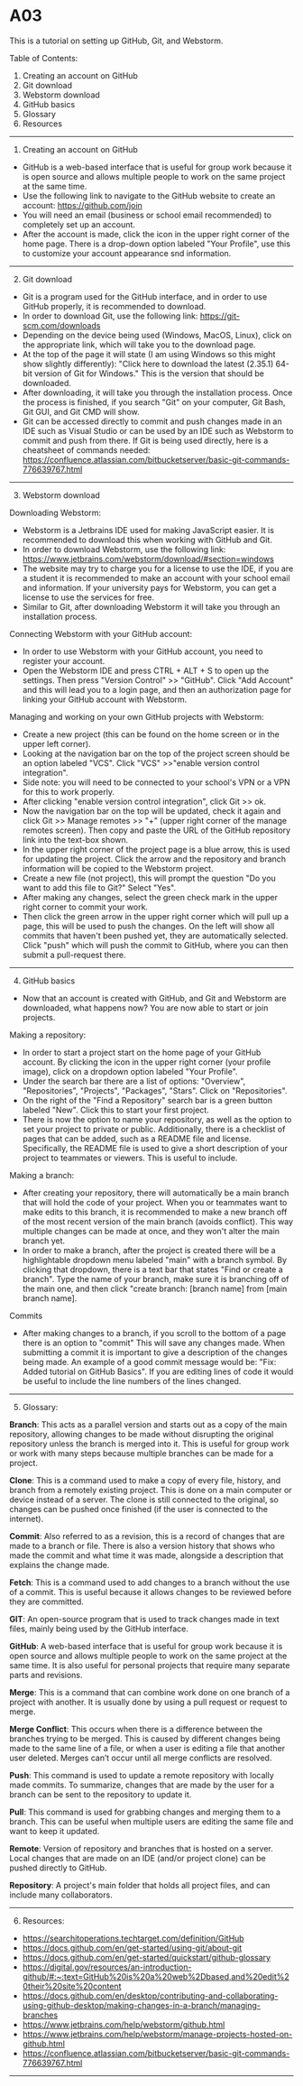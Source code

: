 # A03

This is a tutorial on setting up GitHub, Git, and Webstorm.

Table of Contents:
1. Creating an account on GitHub
2. Git download
3. Webstorm download
4. GitHub basics
5. Glossary
6. Resources

- - - - - - - - - - - - - - - - - - - - - - - - - - - - - - - - - - - - - - - - - - - - - - - - - - - - - - - - - - - - - - - - - - - - - - - - - - - - - - - - - - - - - -
1. Creating an account on GitHub


- GitHub is a web-based interface that is useful for group work because it is open source and allows multiple people to work on the same project at the same time.
- Use the following link to navigate to the GitHub website to create an account: https://github.com/join
- You will need an email (business or school email recommended) to completely set up an account.
- After the account is made, click the icon in the upper right corner of the home page. There is a drop-down option labeled "Your Profile", use this to customize your account appearance snd information.


- - - - - - - - - - - - - - - - - - - - - - - - - - - - - - - - - - - - - - - - - - - - - - - - - - - - - - - - - - - - - - - - - - - - - - - - - - - - - - - - - - - - - -
2. Git download


- Git is a program used for the GitHub interface, and in order to use GitHub properly, it is recommended to download.
- In order to download Git, use the following link: https://git-scm.com/downloads
- Depending on the device being used (Windows, MacOS, Linux), click on the appropriate link, which will take you to the download page.
- At the top of the page it will state (I am using Windows so this might show slightly differently): "Click here to download the latest (2.35.1) 64-bit version of Git for Windows." This is the version that should be downloaded.
- After downloading, it will take you through the installation process. Once the process is finished, if you search "Git" on your computer, Git Bash, Git GUI, and Git CMD will show.
- Git can be accessed directly to commit and push changes made in an IDE such as Visual Studio or can be used by an IDE such as Webstorm to commit and push from there. If Git is being used directly, here is a cheatsheet of commands needed: https://confluence.atlassian.com/bitbucketserver/basic-git-commands-776639767.html


- - - - - - - - - - - - - - - - - - - - - - - - - - - - - - - - - - - - - - - - - - - - - - - - - - - - - - - - - - - - - - - - - - - - - - - - - - - - - - - - - - - - - -
3. Webstorm download


Downloading Webstorm:
- Webstorm is a Jetbrains IDE used for making JavaScript easier. It is recommended to download this when working with GitHub and Git.
- In order to download Webstorm, use the following link: https://www.jetbrains.com/webstorm/download/#section=windows
- The website may try to charge you for a license to use the IDE, if you are a student it is recommended to make an account with your school email and information. If your university pays for Webstorm, you can get a license to use the services for free.
- Similar to Git, after downloading Webstorm it will take you through an installation process.


Connecting Webstorm with your GitHub account:
- In order to use Webstorm with your GitHub account, you need to register your account.
- Open the Webstorm IDE and press CTRL + ALT + S to open up the settings. Then press "Version Control" >> "GitHub". Click "Add Account" and this will lead you to a login page, and then an authorization page for linking your GitHub account with Webstorm.


Managing and working on your own GitHub projects with Webstorm:
- Create a new project (this can be found on the home screen or in the upper left corner).
- Looking at the navigation bar on the top of the project screen should be an option labeled "VCS". Click "VCS" >>"enable version control integration".
- Side note: you will need to be connected to your school's VPN or a VPN for this to work properly.
- After clicking "enable version control integration", click Git >> ok.
- Now the navigation bar on the top will be updated, check it again and click Git >> Manage remotes >> "+" (upper right corner of the manage remotes screen). Then copy and paste the URL of the GitHub repository link into the text-box shown.
- In the upper right corner of the project page is a blue arrow, this is used for updating the project. Click the arrow and the repository and branch information will be copied to the Webstorm project.
- Create a new file (not project), this will prompt the question "Do you want to add this file to Git?" Select "Yes".
- After making any changes, select the green check mark in the upper right corner to commit your work.
- Then click the green arrow in the upper right corner which will pull up a page, this will be used to push the changes. On the left will show all commits that haven't been pushed yet, they are automatically selected. Click "push" which will push the commit to GitHub, where you can then submit a pull-request there.


- - - - - - - - - - - - - - - - - - - - - - - - - - - - - - - - - - - - - - - - - - - - - - - - - - - - - - - - - - - - - - - - - - - - - - - - - - - - - - - - - - - - - -
4. GitHub basics


- Now that an account is created with GitHub, and Git and Webstorm are downloaded, what happens now? You are now able to start or join projects.

Making a repository:
- In order to start a project start on the home page of your GitHub account. By clicking the icon in the upper right corner (your profile image), click on a dropdown option labeled "Your Profile".
- Under the search bar there are a list of options: "Overview", "Repositories", "Projects", "Packages", "Stars". Click on "Repositories".
- On the right of the "Find a Repository" search bar is a green button labeled "New". Click this to start your first project.
- There is now the option to name your repository, as well as the option to set your project to private or public. Additionally, there is a checklist of pages that can be added, such as a README file and license. Specifically, the README file is used to give a short description of your project to teammates or viewers. This is useful to include.


Making a branch:
- After creating your repository, there will automatically be a main branch that will hold the code of your project. When you or teammates want to make edits to this branch, it is recommended to make a new branch off of the most recent version of the main branch (avoids conflict). This way multiple changes can be made at once, and they won't alter the main branch yet.
- In order to make a branch, after the project is created there will be a highlightable dropdown menu labeled "main" with a branch symbol. By clicking that dropdown, there is a text bar that states "Find or create a branch". Type the name of your branch, make sure it is branching off of the main one, and then click "create branch: [branch name] from [main branch name].


Commits
- After making changes to a branch, if you scroll to the bottom of a page there is an option to "commit" This will save any changes made. When submitting a commit it is important to give a description of the changes being made. An example of a good commit message would be: "Fix: Added tutorial on GitHub Basics". If you are editing lines of code it would be useful to include the line numbers of the lines changed.


- - - - - - - - - - - - - - - - - - - - - - - - - - - - - - - - - - - - - - - - - - - - - - - - - - - - - - - - - - - - - - - - - - - - - - - - - - - - - - - - - - - - - -
5. Glossary:


**Branch**: This acts as a parallel version and starts out as a copy of the main repository, allowing changes to be made without disrupting the original repository unless the branch is merged into it. This is useful for group work or work with many steps because multiple branches can be made for a project.

**Clone**: This is a command used to make a copy of every file, history, and branch from a  remotely existing project. This is done on a main computer or device instead of a server. The clone is still connected to the original, so changes can be pushed once finished (if the user is connected to the internet).

**Commit**:  Also referred to as a revision, this is a record of changes that are made to a branch or file. There is also a version history that shows who made the commit and what time it was made, alongside a description that explains the change made.

**Fetch**: This is a command used to add changes to a branch without the use of a commit. This is useful because it allows changes to be reviewed before they are committed.

**GIT**: An open-source program that is used to track changes made in text files, mainly being used by the GitHub interface.

**GitHub**: A web-based interface that is useful for group work because it is open source and allows multiple people to work on the same project at the same time. It is also useful for personal projects that require many separate parts and revisions.

**Merge**: This is a command that can combine work done on one branch of a project with another. It is usually done by using a pull request or request to merge.

**Merge Conflict**: This occurs when there is a difference between the branches trying to be merged. This is caused by different changes being made to the same line of a file, or when a user is editing a file that another user deleted. Merges can’t occur until all merge conflicts are resolved.

**Push**: This command is used to update a remote repository with locally made commits. To summarize, changes that are made by the user for a branch can be sent to the repository to update it.

**Pull**: This command is used for grabbing changes and merging them to a branch. This can be useful when multiple users are editing the same file and want to keep it updated.

**Remote**: Version of repository and branches that is hosted on a server. Local changes that are made on an IDE (and/or project clone) can be pushed directly to GitHub.

**Repository**: A project's main folder that holds all project files, and can include many collaborators.

- - - - - - - - - - - - - - - - - - - - - - - - - - - - - - - - - - - - - - - - - - - - - - - - - - - - - - - - - - - - - - - - - - - - - - - - - - - - - - - - - - - - - -
6. Resources:


- https://searchitoperations.techtarget.com/definition/GitHub
- https://docs.github.com/en/get-started/using-git/about-git
- https://docs.github.com/en/get-started/quickstart/github-glossary
- https://digital.gov/resources/an-introduction-github/#:~:text=GitHub%20is%20a%20web%2Dbased,and%20edit%20their%20site%20content
- https://docs.github.com/en/desktop/contributing-and-collaborating-using-github-desktop/making-changes-in-a-branch/managing-branches
- https://www.jetbrains.com/help/webstorm/github.html
- https://www.jetbrains.com/help/webstorm/manage-projects-hosted-on-github.html
- https://confluence.atlassian.com/bitbucketserver/basic-git-commands-776639767.html


- - - - - - - - - - - - - - - - - - - - - - - - - - - - - - - - - - - - - - - - - - - - - - - - - - - - - - - - - - - - - - - - - - - - - - - - - - - - - - - - - - - - - -

